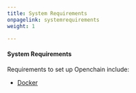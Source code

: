 ```yaml
---
title: System Requirements
onpagelink: systemrequirements
weight: 1

---
```


#### **System Requirements**

Requirements to set up Openchain include:

*   [Docker](https://www.docker.com/get-started)
